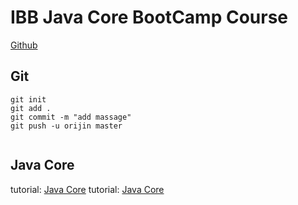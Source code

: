 # IBB Java Core BootCamp Course
[Github](https://github.com/onurdoker/Java.git )

## Git
```shell
git init
git add .
git commit -m "add massage"
git push -u orijin master


```

## Java Core
tutorial: [Java Core](https://www.javatpoint.com/java-tutorial)
tutorial: [Java Core](https://www.w3schools.com/java/default.asp)
```shell
```

```shell
```
